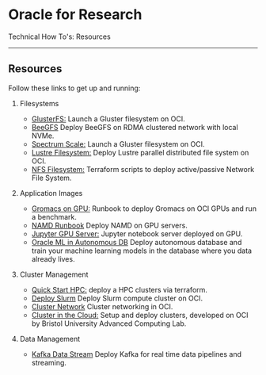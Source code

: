 <!-- Copyright (c) 2020-2021, Oracle and/or its affiliates -->

# Oracle for Research

Technical How To's: Resources

---

## Resources

Follow these links to get up and running:

1. Filesystems

    * [GlusterFS:](https://github.com/oracle-quickstart/oci-gluster) Launch a Gluster filesystem on OCI.
    * [BeeGFS](https://github.com/oracle-quickstart/oci-beegfs-beeond-rdma) Deploy BeeGFS on RDMA clustered network with local NVMe.
    * [Spectrum Scale:](https://github.com/oracle-quickstart/oci-ibm-spectrum-scale) Launch a Gluster filesystem on OCI.
    * [Lustre Filesystem:](https://github.com/oracle-quickstart/oci-lustre) Deploy Lustre parallel distributed file system on OCI.
    * [NFS Filesystem:](https://github.com/oracle-quickstart/oci-nfs) Terraform scripts to deploy active/passive Network File System.

2. Application Images

    * [Gromacs on GPU:](https://github.com/oracle-quickstart/oci-hpc-runbook-gromacs) Runbook to deploy Gromacs on OCI GPUs and run a benchmark.
    * [NAMD Runbook](https://github.com/oracle-quickstart/oci-hpc-runbook-namd) Deploy NAMD on GPU servers.
    * [Jupyter GPU Server:](https://github.com/oracle-quickstart/oci-gpu-jupyter) Jupyter notebook server deployed on GPU.
    * [Oracle ML in Autonomous DB](https://github.com/oracle-quickstart/oci-arch-data-science) Deploy autonomous database and train your machine learning models in the database where you data already lives.

3. Cluster Management

    * [Quick Start HPC:](https://github.com/oracle-quickstart/oci-hpc) deploy a HPC clusters via terraform.
    * [Deploy Slurm](https://github.com/oracle-quickstart/oci-slurm) Deploy Slurm compute cluster on OCI.
    * [Cluster Network](https://github.com/oci-hpc/oci-hpc-clusternetwork) Cluster networking in OCI.
    * [Cluster in the Cloud:](https://cluster-in-the-cloud.readthedocs.io/en/latest/oracle-infrastructure.html) Setup and deploy clusters, developed on OCI by Bristol University Advanced Computing Lab.

4. Data Management

    * [Kafka Data Stream](https://github.com/oracle-quickstart/oci-kafka) Deploy Kafka for real time data pipelines and streaming.
